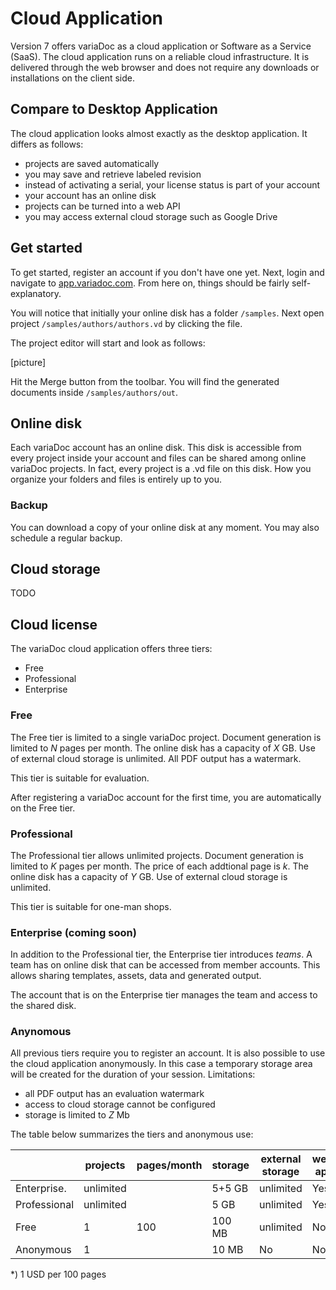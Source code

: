 # Cloud Application
Version 7 offers variaDoc as a cloud application or Software as a Service (SaaS). The cloud application runs on a reliable cloud infrastructure. It is delivered through the web browser and does not require any downloads or installations on the client side.

## Compare to Desktop Application 

The cloud application looks almost exactly as the desktop application. It differs as follows:

- projects are saved automatically
- you may save and retrieve labeled revision
- instead of activating a serial, your license status is part of your account
- your account has an online disk
- projects can be turned into a web API
- you may access external cloud storage such as Google Drive

## Get started
To get started, register an account if you don't have one yet. Next, login and navigate to [app.variadoc.com](app.variadoc.com). From here on, things should be fairly self-explanatory.

You will notice that initially your online disk has a folder `/samples`. Next open project `/samples/authors/authors.vd` by clicking the file.

The project editor will start and look as follows:

[picture]

Hit the Merge button from the toolbar. You will find the generated documents inside `/samples/authors/out`.

## Online disk
Each variaDoc account has an online disk. This disk is accessible from every project inside your account and files can be shared among online variaDoc projects. In fact, every project is a .vd file on this disk. How you organize your folders and files is entirely up to you.

### Backup
You can download a copy of your online disk at any moment. You may also schedule a regular backup.

## Cloud storage 
TODO

## Cloud license
The variaDoc cloud application offers three tiers: 

- Free
- Professional
- Enterprise

### Free

The Free tier is limited to a single variaDoc project. Document generation is limited to *N* pages per month. The online disk has a capacity of *X* GB. Use of external cloud storage is unlimited. All PDF output has a watermark.

This tier is suitable for evaluation. 

After registering a variaDoc account for the first time, you are automatically on the Free tier.

### Professional
The Professional tier allows unlimited projects. Document generation is limited to *K* pages per month. The price of each addtional page is *k*. The online disk has a capacity of *Y* GB. Use of external cloud storage is unlimited.

This tier is suitable for one-man shops.

### Enterprise (coming soon)
In addition to the Professional tier, the Enterprise tier introduces *teams*. A team has on online disk that can be accessed from member accounts. This allows sharing templates, assets, data and generated output.

The account that is on the Enterprise tier manages the team and access to the shared disk.

### Anynomous
All previous tiers require you to register an account. It is also possible to use the cloud application anonymously. In this case a temporary storage area will be created for the duration of your session. Limitations:

- all PDF output has an evaluation watermark
- access to cloud storage cannot be configured
- storage is limited to *Z* Mb

The table below summarizes the tiers and anonymous use:

|            |projects |pages/month  |storage|external storage|web api|teams|
|------------|---------|-------------|-------|----------------|-------|-----|
|Enterprise. |unlimited|             |5+5 GB |unlimited       |Yes    |Yes  |
|Professional|unlimited|             |5 GB   |unlimited       |Yes    |No   |
|Free        |1        |100          |100 MB |unlimited       |No     |No   |
|Anonymous   |1        |             |10 MB  |No              |No     |No   |

*) 1 USD per 100 pages
